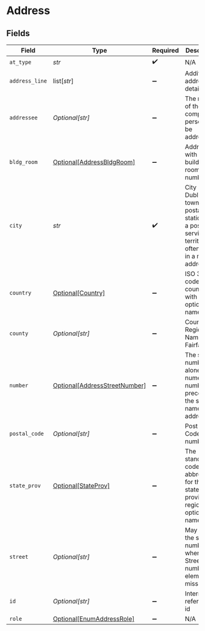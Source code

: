 # Address


## Fields

| Field                                                                                                              | Type                                                                                                               | Required                                                                                                           | Description                                                                                                        | Example                                                                                                            |
| ------------------------------------------------------------------------------------------------------------------ | ------------------------------------------------------------------------------------------------------------------ | ------------------------------------------------------------------------------------------------------------------ | ------------------------------------------------------------------------------------------------------------------ | ------------------------------------------------------------------------------------------------------------------ |
| `at_type`                                                                                                          | *str*                                                                                                              | :heavy_check_mark:                                                                                                 | N/A                                                                                                                | AddressDetail                                                                                                      |
| `address_line`                                                                                                     | list[*str*]                                                                                                        | :heavy_minus_sign:                                                                                                 | Additional address line details                                                                                    | S Havana,Opposite to USPS                                                                                          |
| `addressee`                                                                                                        | *Optional[str]*                                                                                                    | :heavy_minus_sign:                                                                                                 | The name of the company or person to be addressed                                                                  |                                                                                                                    |
| `bldg_room`                                                                                                        | [Optional[AddressBldgRoom]](../../models/shared/addressbldgroom.md)                                                | :heavy_minus_sign:                                                                                                 | Address with building and room number                                                                              |                                                                                                                    |
| `city`                                                                                                             | *str*                                                                                                              | :heavy_check_mark:                                                                                                 | City (e.g., Dublin), town, or postal station (i.e., a postal service territory, often used in a military address). | Windsor                                                                                                            |
| `country`                                                                                                          | [Optional[Country]](../../models/shared/country.md)                                                                | :heavy_minus_sign:                                                                                                 | ISO 3166 code for a country with optional name                                                                     |                                                                                                                    |
| `county`                                                                                                           | *Optional[str]*                                                                                                    | :heavy_minus_sign:                                                                                                 | County or Region Name (e.g., Fairfax).                                                                             | Berkshire                                                                                                          |
| `number`                                                                                                           | [Optional[AddressStreetNumber]](../../models/shared/addressstreetnumber.md)                                        | :heavy_minus_sign:                                                                                                 | The street number alone is the numerical number that precedes the street name in the address                       |                                                                                                                    |
| `postal_code`                                                                                                      | *Optional[str]*                                                                                                    | :heavy_minus_sign:                                                                                                 | Post Office Code number.                                                                                           | Sl6 1AB                                                                                                            |
| `state_prov`                                                                                                       | [Optional[StateProv]](../../models/shared/stateprov.md)                                                            | :heavy_minus_sign:                                                                                                 | The standard code or abbreviation for the state, province, or region with optional name                            |                                                                                                                    |
| `street`                                                                                                           | *Optional[str]*                                                                                                    | :heavy_minus_sign:                                                                                                 | May contain the street number when the Street number element is missing.                                           | ABC Street                                                                                                         |
| `id`                                                                                                               | *Optional[str]*                                                                                                    | :heavy_minus_sign:                                                                                                 | Internally referenced id                                                                                           | Address_1                                                                                                          |
| `role`                                                                                                             | [Optional[EnumAddressRole]](../../models/shared/enumaddressrole.md)                                                | :heavy_minus_sign:                                                                                                 | N/A                                                                                                                | Delivery                                                                                                           |